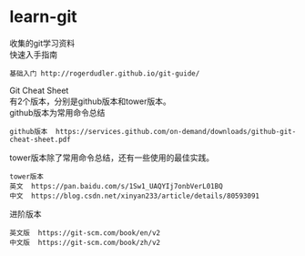 # learn-git
收集的git学习资料  
快速入手指南  
``` shell
基础入门 http://rogerdudler.github.io/git-guide/
```
Git Cheat Sheet  
有2个版本，分别是github版本和tower版本。  
github版本为常用命令总结  
``` shell
github版本  https://services.github.com/on-demand/downloads/github-git-cheat-sheet.pdf
```
tower版本除了常用命令总结，还有一些使用的最佳实践。  
``` shell
tower版本
英文  https://pan.baidu.com/s/1Sw1_UAQYIj7onbVerL01BQ
中文  https://blog.csdn.net/xinyan233/article/details/80593091
```
进阶版本
``` shell
英文版  https://git-scm.com/book/en/v2
中文版  https://git-scm.com/book/zh/v2
```
